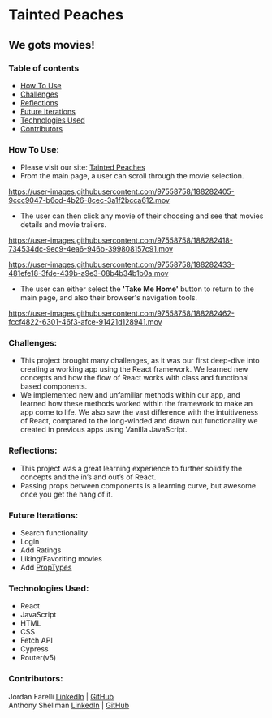 # Tainted Peaches

## We gots movies!

### Table of contents
* [How To Use](#how)
* [Challenges](#challenges)
* [Reflections](#reflections)
* [Future Iterations](#future)
* [Technologies Used](#tech)
* [Contributors](#contributors)

### How To Use: <a name="how"></a>

* Please visit our site: <a href="https://ant-shell.github.io/tainted-peaches/" target="_blank">Tainted Peaches</a>
* From the main page, a user can scroll through the movie selection.

https://user-images.githubusercontent.com/97558758/188282405-9ccc9047-b6cd-4b26-8cec-3a1f2bcca612.mov

* The user can then click any movie of their choosing and see that movies details and movie trailers.

https://user-images.githubusercontent.com/97558758/188282418-734534dc-9ec9-4ea6-946b-399808157c91.mov

https://user-images.githubusercontent.com/97558758/188282433-481efe18-3fde-439b-a9e3-08b4b34b1b0a.mov

* The user can either select the **'Take Me Home'** button to return to the main page, and also their browser's navigation tools.

https://user-images.githubusercontent.com/97558758/188282462-fccf4822-6301-46f3-afce-91421d128941.mov

### Challenges: <a name="challenges"></a>
* This project brought many challenges, as it was our first deep-dive into creating a working app using the React framework. We learned new concepts and how the flow of React works with class and functional based components. 
* We implemented new and unfamiliar methods within our app, and learned how these methods worked within the framework to make an app come to life. We also saw the vast difference with the intuitiveness of React, compared to the long-winded and drawn out functionality we created in previous apps using Vanilla JavaScript.

### Reflections: <a name="reflections"></a>
* This project was a great learning experience to further solidify the concepts and the in’s and out’s of React.
* Passing props between components is a learning curve, but awesome once you get the hang of it.

### Future Iterations: <a name="future"></a>
* Search functionality
* Login
* Add Ratings
* Liking/Favoriting movies
* Add <a href="https://reactjs.org/docs/typechecking-with-proptypes.html" target="_blank">PropTypes</a>

### Technologies Used:<br><a name="tech"></a>
* React
* JavaScript
* HTML
* CSS
* Fetch API
* Cypress
* Router(v5)

### Contributors: <a name="contributors"></a>
Jordan Farelli [LinkedIn](https://www.linkedin.com/in/jordan-farelli/) | [GitHub](https://github.com/jfarelli)
<br>
Anthony Shellman [LinkedIn](https://www.linkedin.com/in/anthonyshellman/) | [GitHub](https://github.com/Ant-Shell)
